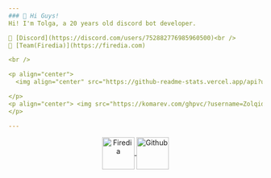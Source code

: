 ```yaml
---
### 👋 Hi Guys!
Hi! I'm Tolga, a 20 years old discord bot developer. 

🔸 [Discord](https://discord.com/users/752882776985960500)<br />
🔸 [Team(Firedia)](https://firedia.com)

<br />

<p align="center">
  <img align="center" src="https://github-readme-stats.vercel.app/api?username=Zolqid&show_icons=true&theme=dark&line_height=21" alt="legend-js' github stats"/>

</p>
<p align="center"> <img src="https://komarev.com/ghpvc/?username=Zolqid" alt="yus" /> 
</p>

---
```


<p align='center'> <a href="https://discord.gg/PzMMfQaDPG">
<img align="center" alt="Firedia" width="64px"src="https://cdn.discordapp.com/attachments/901833378955952129/1152603529282846800/d71fef56e4f788644b13286bbb28ff5c.png" >
<a href="https://github.com/Zolqid">
<img align="center" alt="Github" width="64px"src="https://1000logos.net/wp-content/uploads/2021/05/GitHub-logo.png" />
</a> </p>
